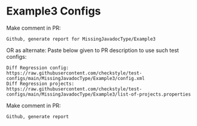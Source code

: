 # Example3 Configs
Make comment in PR:
```
Github, generate report for MissingJavadocType/Example3
```
OR as alternate:
Paste below given to PR description to use such test configs:
```
Diff Regression config: https://raw.githubusercontent.com/checkstyle/test-configs/main/MissingJavadocType/Example3/config.xml
Diff Regression projects: https://raw.githubusercontent.com/checkstyle/test-configs/main/MissingJavadocType/Example3/list-of-projects.properties
```
Make comment in PR:
```
Github, generate report
```
